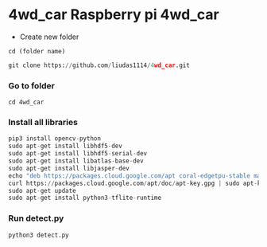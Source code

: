 # 4wd_car Raspberry pi 4wd_car

* Create new folder

```
cd (folder name) 
```

```python
git clone https://github.com/liudas1114/4wd_car.git
```

### Go to folder
```
cd 4wd_car
```

### Install all libraries
```python
pip3 install opencv-python
sudo apt-get install libhdf5-dev
sudo apt-get install libhdf5-serial-dev
sudo apt-get install libatlas-base-dev
sudo apt-get install libjasper-dev
echo "deb https://packages.cloud.google.com/apt coral-edgetpu-stable main" | sudo tee /etc/apt/sources.list.d/coral-edgetpu.list
curl https://packages.cloud.google.com/apt/doc/apt-key.gpg | sudo apt-key add -
sudo apt-get update
sudo apt-get install python3-tflite-runtime
```

### Run detect.py
```
python3 detect.py
```





